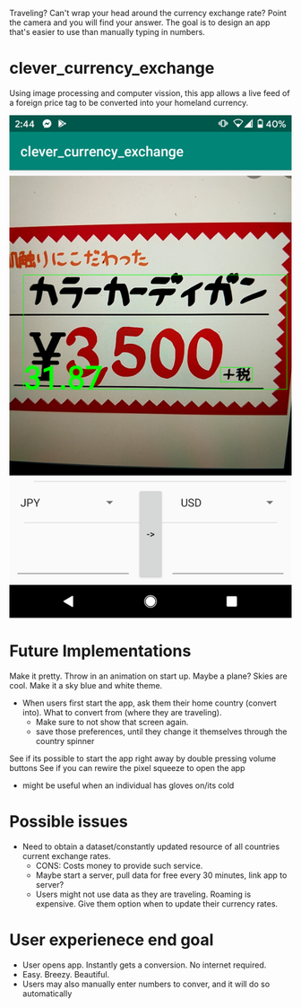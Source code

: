 Traveling? Can't wrap your head around the currency exchange rate? Point the camera and you will find your answer. The goal is to design an app that's easier to use than manually typing in numbers.

# clever_currency_exchange
Using image processing and computer vission, this app allows a live feed of a foreign price tag to be converted into your homeland currency.



<img class="ui tiny left floated rounded image" src="https://github.com/arslan-r/clever_currency_exchange/blob/master/app/Images/WorkingSample.png">




# Future Implementations

Make it pretty. Throw in an animation on start up. Maybe a plane? Skies are cool. Make it a sky blue and white theme.
* When users first start the app, ask them their home country (convert into). What to convert from (where they are traveling).
  * Make sure to not show that screen again.
  * save those preferences, until they change it themselves through the country spinner
  
See if its possible to start the app right away by double pressing volume buttons
See if you can rewire the pixel squeeze to open the app
* might be useful when an individual has gloves on/its cold

  
# Possible issues
* Need to obtain a dataset/constantly updated resource of all countries current exchange rates. 
  * CONS: Costs money to provide such service.
  * Maybe start a server, pull data for free every 30 minutes, link app to server?
   * Users might not use data as they are traveling. Roaming is expensive. Give them option when to update their currency rates.
  
  
# User experienece end goal

- User opens app. Instantly gets a conversion. No internet required.
- Easy. Breezy. Beautiful.
- Users may also manually enter numbers to conver, and it will do so automatically

